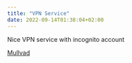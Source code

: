 ```yaml
---
title: "VPN Service"
date: 2022-09-14T01:38:04+02:00
---
```


Nice VPN service with incognito account

[Mullvad](https://mullvad.net/en/)

